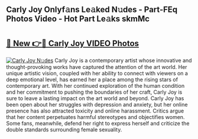 ## Carly Joy Onlyf𝚊ns Le𝚊ked N𝚞des - Part-FEq Photos Video - Hot Part Le𝚊ks skmMc

# <h2><a href="http://ab42738.deff.icu/?id=Carly+Joy">🔗 New 👉🔴 Carly Joy VIDEO Photos</a></h2>

[![Carly Joy N𝚞des](https://i.imgur.com/rIISA9y.gif)](http://ab42738.deff.icu/?id=Carly+Joy)
Carly Joy is a contemporary artist whose innovative and thought-provoking works have captured the attention of the art world. Her unique artistic vision, coupled with her ability to connect with viewers on a deep emotional level, has earned her a place among the rising stars of contemporary art. With her continued exploration of the human condition and her commitment to pushing the boundaries of her craft, Carly Joy is sure to leave a lasting impact on the art world and beyond. Carly Joy has been open about her struggles with depression and anxiety, but her online presence has also attracted toxicity and online harassment. Critics argue that her content perpetuates harmful stereotypes and objectifies women. Some fans, meanwhile, defend her right to express herself and criticize the double standards surrounding female sexuality.
